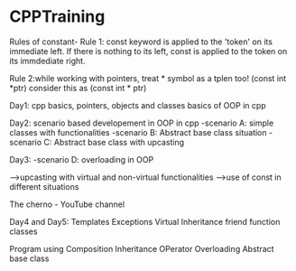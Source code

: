 # CPPTraining

Rules of constant-
Rule 1: const keyword is applied to the 'token' on its immediate left. If there is nothing to its left,
const is applied to the token on its immdediate right.

Rule 2:while working with pointers, treat * symbol as a tplen too!
(const int *ptr) consider this as (const int * ptr)


Day1:
cpp basics, pointers, objects and classes 
basics of OOP in cpp

Day2:
scenario based developement in OOP in cpp
-scenario A: simple classes with functionalities
-scenario B: Abstract base class situation
-scenario C: Abstract base class with upcasting

Day3:
-scenario D: overloading in OOP

-->upcasting with virtual and non-virtual functionalities
-->use of const in different situations

The cherno - YouTube channel

Day4 and Day5:
Templates
Exceptions
Virtual Inheritance
friend function classes

Program using
Composition
Inheritance
OPerator Overloading
Abstract base class

